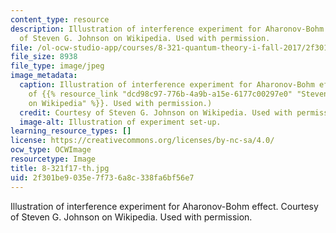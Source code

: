 ```yaml
---
content_type: resource
description: Illustration of interference experiment for Aharonov-Bohm effect. Courtesy
  of Steven G. Johnson on Wikipedia. Used with permission.
file: /ol-ocw-studio-app/courses/8-321-quantum-theory-i-fall-2017/2f301be9035e7f736a8c338fa6bf56e7_8-321f17-th.jpg
file_size: 8938
file_type: image/jpeg
image_metadata:
  caption: Illustration of interference experiment for Aharonov-Bohm effect. (Courtesy
    of {{% resource_link "dcd98c97-776b-4a9b-a15e-6177c00297e0" "Steven G. Johnson
    on Wikipedia" %}}. Used with permission.)
  credit: Courtesy of Steven G. Johnson on Wikipedia. Used with permission.
  image-alt: Illustration of experiment set-up.
learning_resource_types: []
license: https://creativecommons.org/licenses/by-nc-sa/4.0/
ocw_type: OCWImage
resourcetype: Image
title: 8-321f17-th.jpg
uid: 2f301be9-035e-7f73-6a8c-338fa6bf56e7
---
```

Illustration of interference experiment for Aharonov-Bohm effect. Courtesy of Steven G. Johnson on Wikipedia. Used with permission.